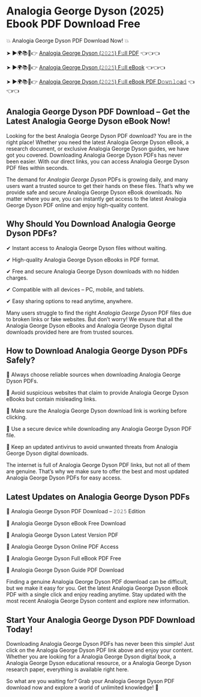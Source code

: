 # Analogia George Dyson (2025) Ebook PDF Download Free

💥 Analogia George Dyson PDF Download Now! 💥

➤ ►🌍📚📱👉 [Analogia George Dyson (𝟸𝟶𝟸𝟻) F𝚞ll PDF](https://getpdf.xyz/analogia-george-dyson) 👈👈👈


➤ ►🌍📚📱👉 [Analogia George Dyson (𝟸𝟶𝟸𝟻) F𝚞ll eBook](https://getpdf.xyz/analogia-george-dyson) 👈👈👈


➤ ►🌍📚📱👉 [Analogia George Dyson (𝟸𝟶𝟸𝟻) F𝚞ll eBook PDF D𝚘𝚠𝚗𝚕𝚘a𝚍](https://getpdf.xyz/analogia-george-dyson) 👈👈👈


## Analogia George Dyson PDF Download – Get the Latest Analogia George Dyson eBook Now!

Looking for the best Analogia George Dyson PDF download? You are in the right place! Whether you need the latest Analogia George Dyson eBook, a research document, or exclusive Analogia George Dyson guides, we have got you covered. Downloading Analogia George Dyson PDFs has never been easier. With our direct links, you can access Analogia George Dyson PDF files within seconds.

The demand for *Analogia George Dyson* PDFs is growing daily, and many users want a trusted source to get their hands on these files. That’s why we provide safe and secure Analogia George Dyson eBook downloads. No matter where you are, you can instantly get access to the latest Analogia George Dyson PDF online and enjoy high-quality content.

## Why Should You Download Analogia George Dyson PDFs?

✔ Instant access to Analogia George Dyson files without waiting.

✔ High-quality Analogia George Dyson eBooks in PDF format.

✔ Free and secure Analogia George Dyson downloads with no hidden charges.

✔ Compatible with all devices – PC, mobile, and tablets.

✔ Easy sharing options to read anytime, anywhere.

Many users struggle to find the right *Analogia George Dyson* PDF files due to broken links or fake websites. But don’t worry! We ensure that all the Analogia George Dyson eBooks and Analogia George Dyson digital downloads provided here are from trusted sources.

## How to Download Analogia George Dyson PDFs Safely?

📌 Always choose reliable sources when downloading Analogia George Dyson PDFs.

📌 Avoid suspicious websites that claim to provide Analogia George Dyson eBooks but contain misleading links.

📌 Make sure the Analogia George Dyson download link is working before clicking.

📌 Use a secure device while downloading any Analogia George Dyson PDF file.

📌 Keep an updated antivirus to avoid unwanted threats from Analogia George Dyson digital downloads.

The internet is full of Analogia George Dyson PDF links, but not all of them are genuine. That’s why we make sure to offer the best and most updated Analogia George Dyson PDFs for easy access.

## Latest Updates on Analogia George Dyson PDFs

🔹 Analogia George Dyson PDF Download – 𝟸𝟶𝟸𝟻 Edition

🔹 Analogia George Dyson eBook Free Download

🔹 Analogia George Dyson Latest Version PDF

🔹 Analogia George Dyson Online PDF Access

🔹 Analogia George Dyson Full eBook PDF Free

🔹 Analogia George Dyson Guide PDF Download

Finding a genuine Analogia George Dyson PDF download can be difficult, but we make it easy for you. Get the latest Analogia George Dyson eBook PDF with a single click and enjoy reading anytime. Stay updated with the most recent Analogia George Dyson content and explore new information.

## Start Your Analogia George Dyson PDF Download Today!

Downloading Analogia George Dyson PDFs has never been this simple! Just click on the Analogia George Dyson PDF link above and enjoy your content. Whether you are looking for a Analogia George Dyson digital book, a Analogia George Dyson educational resource, or a Analogia George Dyson research paper, everything is available right here.

So what are you waiting for? Grab your Analogia George Dyson PDF download now and explore a world of unlimited knowledge! 🚀